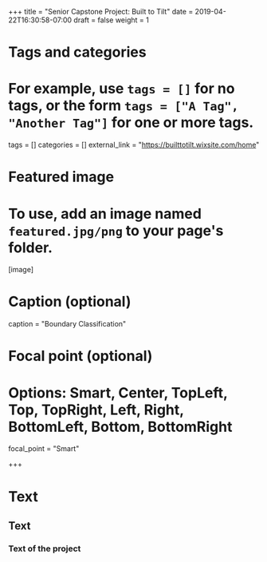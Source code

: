 +++
title = "Senior Capstone Project: Built to Tilt"
date = 2019-04-22T16:30:58-07:00
draft = false
weight = 1

# Tags and categories
# For example, use `tags = []` for no tags, or the form `tags = ["A Tag", "Another Tag"]` for one or more tags.
tags = []
categories = []
external_link = "https://builttotilt.wixsite.com/home"

# Featured image
# To use, add an image named `featured.jpg/png` to your page's folder. 
[image]
  # Caption (optional)
  caption = "Boundary Classification"

  # Focal point (optional)
  # Options: Smart, Center, TopLeft, Top, TopRight, Left, Right, BottomLeft, Bottom, BottomRight
  focal_point = "Smart"
  
+++
# Text
## Text
### Text of the project
